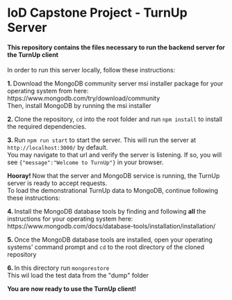 # IoD Capstone Project - TurnUp Server
<h4>This repository contains the files necessary to run the backend server for the TurnUp client</h4>
<p>In order to run this server locally, follow these instructions:<p>
  
<p><strong>1. </strong>Download the MongoDB community server msi installer package for your operating system from here:</br>
https://www.mongodb.com/try/download/community</br>
Then, install MongoDB by running the msi installer</p>

<p><strong>2. </strong>Clone the repository, <code>cd</code> into the root folder and run <code>npm install</code> to install the required dependencies.</p>

<p><strong>3. </strong>Run <code>npm run start</code> to start the server. This will run the server at <code>http://localhost:3000/</code> by default.</br>
You may navigate to that url and verify the server is listening. If so, you will see <code>{"message":"Welcome to TurnUp"}</code> in your browser.</p>

<p><strong>Hooray! </strong>Now that the server and MongoDB service is running, the TurnUp server is ready to accept requests.</br>
To load the demonstrational TurnUp data to MongoDB, continue following these instructions:</p>

<p><strong>4. </strong>Install the MongoDB database tools by finding and following <strong>all</strong> the instructions for your operating system here:</br>
 https://www.mongodb.com/docs/database-tools/installation/installation/</p>
 
<p><strong>5. </strong>Once the MongoDB database tools are installed, open your operating systems' command prompt and <code>cd</code> to the root directory of the cloned repository</p>

<p><strong>6. </strong>In this directory run <code>mongorestore</code></br>
This wil load the test data from the "dump" folder</p>

<p><strong>You are now ready to use the TurnUp client!</strong></p>
